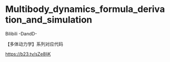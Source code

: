 # Multibody_dynamics_formula_derivation_and_simulation

Bilibili -DandD-

【多体动力学】系列对应代码

https://b23.tv/sZe8ljK

